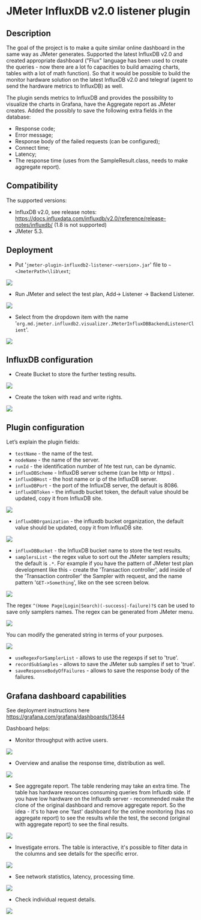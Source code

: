 # JMeter InfluxDB v2.0 listener plugin

## Description
The goal of the project is to make a quite similar online dashboard in the same way as JMeter generates. Supported the latest InfluxDB v2.0 and created appropriate dashboard ("Flux" language has been used to create the queries - now there are a lot fo capacities to build amazing charts, tables with a lot of math function).
So that it would be possible to build the monitor hardware solution on the latest InfluxDB v2.0 and telegraf (agent to send the hardware metrics to InfluxDB) as well.

The plugin sends metrics to InfluxDB and provides the possibility to visualize the charts in Grafana, have the Aggregate report as JMeter creates. Added the possibly to save the following extra fields in the database:
* Response code;
* Error message;
* Response body of the failed requests (can be configured);
* Connect time;
* Latency;
* The response time (uses from the SampleResult.class, needs to make aggregate report).


## Compatibility
The supported versions:
* InfluxDB v2.0, see release notes: https://docs.influxdata.com/influxdb/v2.0/reference/release-notes/influxdb/  (1.8 is not supported)
* JMeter 5.3.

## Deployment
* Put '`jmeter-plugin-influxdb2-listener-<version>.jar`' file to `~<JmeterPath<\lib\ext`;

 ![](img/deploy1.png)

* Run JMeter and select the test plan, Add-> Listener -> Backend Listener.
 
![](img/deploy2.png)

* Select from the dropdown item with the name '`org.md.jmeter.influxdb2.visualizer.JMeterInfluxDBBackendListenerClient`'.

 ![](img/deploy3.png)

## InfluxDB configuration
* Create Bucket to store the further testing results.

 ![](img/influx1.png)
  
* Create the token with read and write rights.

 ![](img/influx2.png)

## Plugin configuration
Let’s explain the plugin fields:
* `testName` - the name of the test.
* `nodeName` - the name of the server.
* `runId` - the identification number of hte test run, can be dynamic.
* `influxDBScheme` - InfluxDB server scheme (can be http or https) .
* `influxDBHost` - the host name or ip of the InfluxDB server.
* `influxDBPort` - the port of the InfluxDB server, the default is 8086.
* `influxDBToken` - the influxdb bucket token, the default value should be updated, copy it from InfluxDB site.

 ![](img/influx3.png)
  
* `influxDBOrganization` - the influxdb bucket organization, the default value should be updated, copy it from InfluxDB site.

 ![](img/influx4.png)
  
* `influxDBBucket` - the InfluxDB bucket name to store the test results.
* `samplersList` - the regex value to sort out the JMeter samplers results; the default is _`.*`_. For example if you have the pattern of JMeter test plan development like this - create the 'Transaction controller', add inside of the 'Transaction controller' the Sampler with request, and the name pattern '`GET->Something`', like on the see screen below.
 
 ![](img/testPlan.png)

The regex `^(Home Page|Login|Search)(-success|-failure)?$` can be used to save only samplers names. The regex can be generated from JMeter menu.

 ![](img/deploy4.png)

You can modify the generated string in terms of your purposes.

 ![](img/deploy5.png)

* `useRegexForSamplerList` - allows to use the regexps if set to 'true'.
* `recordSubSamples` - allows to save the JMeter sub samples if set to 'true'.
* `saveResponseBodyOfFailures` - allows to save the response body of the failures.

## Grafana dashboard capabilities
See deployment instructions here https://grafana.com/grafana/dashboards/13644

Dashboard helps:
* Monitor throughput with active users.

 ![](img/grafana1.png)
  
* Overview and analise the response time, distribution as well.

 ![](img/grafana2.png)
  
* See aggregate report. 
  The table rendering may take an extra time. The table has hardware resources consuming queries from Influxdb side. If you have low hardware on the Influxdb server - recommended make the clone of the original dashboard and remove aggregate report.
  So the idea - it's to have one 'fast' dashboard for the online monitoring (has no aggregate report) to see the results while the test, the second (original with aggregate report) to see the final results.
  
 ![](img/grafana3.png)
 
* Investigate errors. The table is interactive, it's possible to filter data in the columns and see details for the specific error.

 ![](img/grafana4.png)
  
* See network statistics, latency, processing time.

 ![](img/grafana5.png)
  
* Check individual request details.

 ![](img/grafana6.png)



